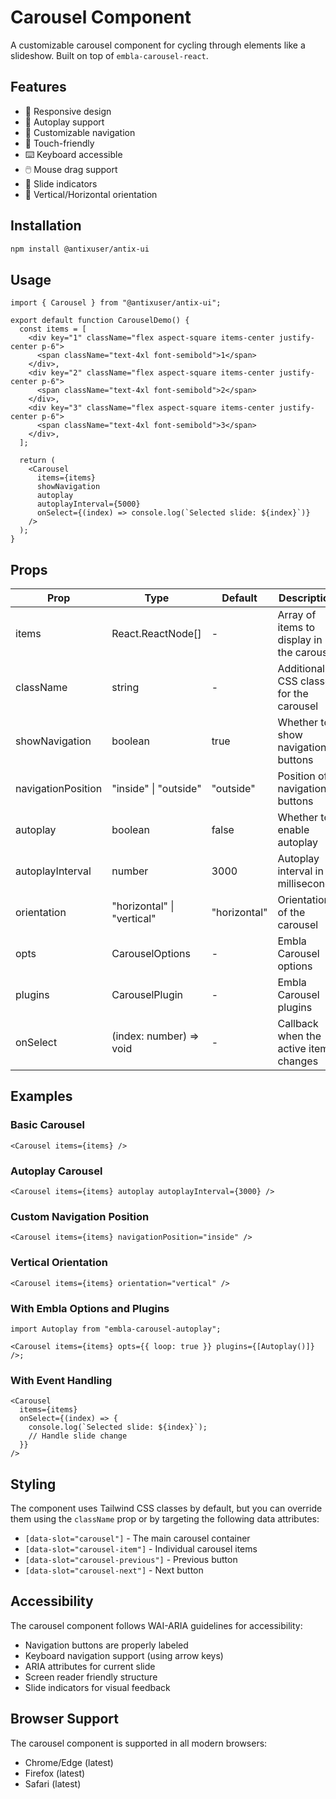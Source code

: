 # Carousel Component

A customizable carousel component for cycling through elements like a slideshow. Built on top of `embla-carousel-react`.

## Features

- 🎯 Responsive design
- 🔄 Autoplay support
- 🎨 Customizable navigation
- 📱 Touch-friendly
- ⌨️ Keyboard accessible
- 🖱️ Mouse drag support
- 🔵 Slide indicators
- 📐 Vertical/Horizontal orientation

## Installation

```bash
npm install @antixuser/antix-ui
```

## Usage

```tsx
import { Carousel } from "@antixuser/antix-ui";

export default function CarouselDemo() {
  const items = [
    <div key="1" className="flex aspect-square items-center justify-center p-6">
      <span className="text-4xl font-semibold">1</span>
    </div>,
    <div key="2" className="flex aspect-square items-center justify-center p-6">
      <span className="text-4xl font-semibold">2</span>
    </div>,
    <div key="3" className="flex aspect-square items-center justify-center p-6">
      <span className="text-4xl font-semibold">3</span>
    </div>,
  ];

  return (
    <Carousel
      items={items}
      showNavigation
      autoplay
      autoplayInterval={5000}
      onSelect={(index) => console.log(`Selected slide: ${index}`)}
    />
  );
}
```

## Props

| Prop               | Type                       | Default      | Description                               |
| ------------------ | -------------------------- | ------------ | ----------------------------------------- |
| items              | React.ReactNode[]          | -            | Array of items to display in the carousel |
| className          | string                     | -            | Additional CSS classes for the carousel   |
| showNavigation     | boolean                    | true         | Whether to show navigation buttons        |
| navigationPosition | "inside" \| "outside"      | "outside"    | Position of navigation buttons            |
| autoplay           | boolean                    | false        | Whether to enable autoplay                |
| autoplayInterval   | number                     | 3000         | Autoplay interval in milliseconds         |
| orientation        | "horizontal" \| "vertical" | "horizontal" | Orientation of the carousel               |
| opts               | CarouselOptions            | -            | Embla Carousel options                    |
| plugins            | CarouselPlugin             | -            | Embla Carousel plugins                    |
| onSelect           | (index: number) => void    | -            | Callback when the active item changes     |

## Examples

### Basic Carousel

```tsx
<Carousel items={items} />
```

### Autoplay Carousel

```tsx
<Carousel items={items} autoplay autoplayInterval={3000} />
```

### Custom Navigation Position

```tsx
<Carousel items={items} navigationPosition="inside" />
```

### Vertical Orientation

```tsx
<Carousel items={items} orientation="vertical" />
```

### With Embla Options and Plugins

```tsx
import Autoplay from "embla-carousel-autoplay";

<Carousel items={items} opts={{ loop: true }} plugins={[Autoplay()]} />;
```

### With Event Handling

```tsx
<Carousel
  items={items}
  onSelect={(index) => {
    console.log(`Selected slide: ${index}`);
    // Handle slide change
  }}
/>
```

## Styling

The component uses Tailwind CSS classes by default, but you can override them using the `className` prop or by targeting the following data attributes:

- `[data-slot="carousel"]` - The main carousel container
- `[data-slot="carousel-item"]` - Individual carousel items
- `[data-slot="carousel-previous"]` - Previous button
- `[data-slot="carousel-next"]` - Next button

## Accessibility

The carousel component follows WAI-ARIA guidelines for accessibility:

- Navigation buttons are properly labeled
- Keyboard navigation support (using arrow keys)
- ARIA attributes for current slide
- Screen reader friendly structure
- Slide indicators for visual feedback

## Browser Support

The carousel component is supported in all modern browsers:

- Chrome/Edge (latest)
- Firefox (latest)
- Safari (latest)
